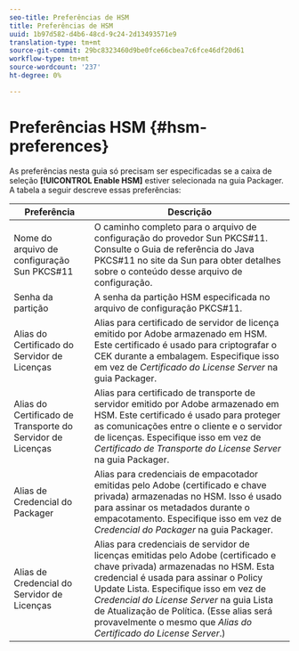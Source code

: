 ```yaml
---
seo-title: Preferências de HSM
title: Preferências de HSM
uuid: 1b97d582-d4b6-48cd-9c24-2d13493571e9
translation-type: tm+mt
source-git-commit: 29bc8323460d9be0fce66cbea7c6fce46df20d61
workflow-type: tm+mt
source-wordcount: '237'
ht-degree: 0%

---
```



# Preferências HSM {#hsm-preferences}

As preferências nesta guia só precisam ser especificadas se a caixa de seleção **[!UICONTROL Enable HSM]** estiver selecionada na guia Packager. A tabela a seguir descreve essas preferências:

| Preferência | Descrição |
|---|---|
| Nome do arquivo de configuração Sun PKCS#11 | O caminho completo para o arquivo de configuração do provedor Sun PKCS#11. Consulte o Guia de referência do Java PKCS#11 no site da Sun para obter detalhes sobre o conteúdo desse arquivo de configuração. |
| Senha da partição | A senha da partição HSM especificada no arquivo de configuração PKCS#11. |
| Alias do Certificado do Servidor de Licenças | Alias para certificado de servidor de licença emitido por Adobe armazenado em HSM. Este certificado é usado para criptografar o CEK durante a embalagem. Especifique isso em vez de *Certificado do License Server* na guia Packager. |
| Alias do Certificado de Transporte do Servidor de Licenças | Alias para certificado de transporte de servidor emitido por Adobe armazenado em HSM. Este certificado é usado para proteger as comunicações entre o cliente e o servidor de licenças. Especifique isso em vez de *Certificado de Transporte do License Server* na guia Packager. |
| Alias de Credencial do Packager | Alias para credenciais de empacotador emitidas pelo Adobe (certificado e chave privada) armazenadas no HSM. Isso é usado para assinar os metadados durante o empacotamento. Especifique isso em vez de *Credencial do Packager* na guia Packager. |
| Alias de Credencial do Servidor de Licenças | Alias para credenciais de servidor de licenças emitidas pelo Adobe (certificado e chave privada) armazenadas no HSM. Esta credencial é usada para assinar o Policy Update Lista. Especifique isso em vez de *Credencial do License Server* na guia Lista de Atualização de Política. (Esse alias será provavelmente o mesmo que *Alias do Certificado do License Server*.) |

